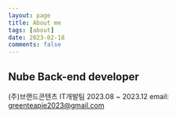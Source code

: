 ```yaml
---
layout: page
title: About me
tags: [about]
date: 2023-02-18
comments: false
---
```

    

## Nube Back-end developer<br>
(주)브랜드콘텐츠 IT개발팀 2023.08 ~ 2023.12
email: greenteapie2023@gmail.com<br>
